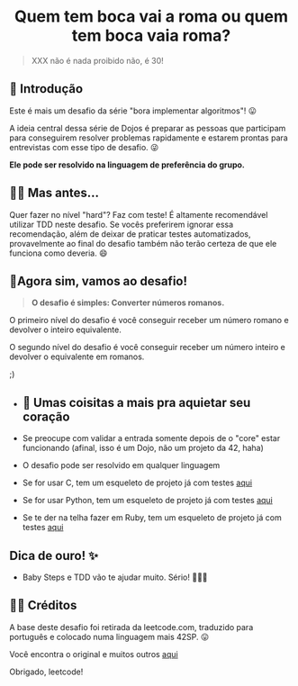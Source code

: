 
<h1 align="center">
 Quem tem boca vai a roma ou quem tem boca vaia roma?
</h1>

>XXX não é nada proibido não, é 30!

## 💫 Introdução

Este é mais um desafio da série "bora implementar algoritmos"! 😛

A ideia central dessa série de Dojos é preparar as pessoas que participam para conseguirem resolver problemas rapidamente e estarem prontas para entrevistas com esse tipo de desafio. 😜

**Ele pode ser resolvido na linguagem de preferência do grupo.**

## 🤚🏽 Mas antes...

Quer fazer no nível "hard"? Faz com teste! É altamente recomendável utilizar TDD neste desafio. Se vocês preferirem ignorar essa recomendação, além de deixar de praticar testes automatizados, provavelmente ao final do desafio também não terão certeza de que ele funciona como deveria. 😄

## 🚀Agora sim, vamos ao desafio!

> **O desafio é simples: Converter números romanos.**

O primeiro nível do desafio é você conseguir receber um número romano e devolver o inteiro equivalente.

O segundo nível do desafio é você conseguir receber um número inteiro e devolver o equivalente em romanos.

;)

- ## 💖 Umas coisitas a mais pra aquietar seu coração

- Se preocupe com validar a entrada somente depois de o "core" estar funcionando (afinal, isso é um Dojo, não um projeto da 42, haha)

- O desafio pode ser resolvido em qualquer linguagem

- Se for usar C, tem um esqueleto de projeto já com testes [aqui](https://github.com/42sp/dojos/tree/main/TDD%20usando%20a%20libft)

- Se for usar Python, tem um esqueleto de projeto já com testes [aqui](https://github.com/tiolula/dojos/tree/main/tdd_jokenpo_diferentao)

- Se te der na telha fazer em Ruby, tem um esqueleto de projeto já com testes [aqui](https://github.com/tiolula/dojos/tree/main/tdd_ruby)
## Dica de ouro! ✨

- Baby Steps e TDD vão te ajudar muito. Sério! 👶🏾🍼 

## 🙏🏾 Créditos

A base deste desafio foi retirada da leetcode.com, traduzido para português e colocado numa linguagem mais 42SP. 😛 

Você encontra o original e muitos outros [aqui](https://leetcode.com/problems/roman-to-integer/)

Obrigado, leetcode!